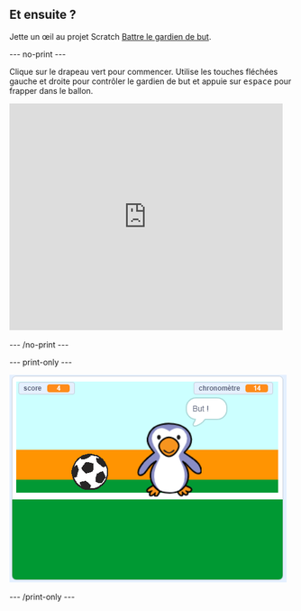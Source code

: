 ## Et ensuite ?

Jette un œil au projet Scratch [Battre le gardien de but](https://projects.raspberrypi.org/en/projects/beat-the-goalie).

--- no-print ---

Clique sur le drapeau vert pour commencer. Utilise les touches fléchées gauche et droite pour contrôler le gardien de but et appuie sur <kbd>espace</kbd> pour frapper dans le ballon.

<div class="scratch-preview">
  <iframe allowtransparency="true" width="485" height="402" src="https://scratch.mit.edu/projects/embed/285942132/?autostart=false" frameborder="0" scrolling="no"></iframe>
</div>

--- /no-print ---

--- print-only ---

![capture d'écran du jeu](images/goalie-final.png)

--- /print-only ---
